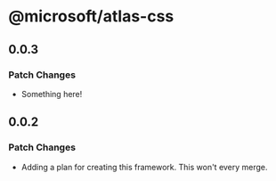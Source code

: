 # @microsoft/atlas-css

## 0.0.3

### Patch Changes

- Something here!

## 0.0.2

### Patch Changes

- Adding a plan for creating this framework. This won't every merge.
